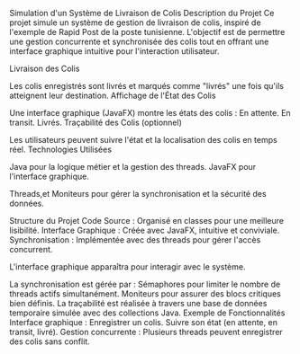 Simulation d'un Système de Livraison de Colis
Description du Projet
Ce projet simule un système de gestion de livraison de colis, inspiré de l'exemple de Rapid Post de la poste tunisienne.
L'objectif est de permettre une gestion concurrente et synchronisée des colis tout en offrant une interface graphique intuitive pour l'interaction utilisateur.


Livraison des Colis

Les colis enregistrés sont livrés et marqués comme "livrés" une fois qu'ils atteignent leur destination.
Affichage de l'État des Colis

Une interface graphique (JavaFX) montre les états des colis :
En attente.
En transit.
Livrés.
Traçabilité des Colis (optionnel)

Les utilisateurs peuvent suivre l'état et la localisation des colis en temps réel.
Technologies Utilisées

Java pour la logique métier et la gestion des threads.
JavaFX pour l'interface graphique.

Threads,et Moniteurs pour gérer la synchronisation et la sécurité des données.

Structure du Projet
Code Source : Organisé en classes pour une meilleure lisibilité.
Interface Graphique : Créée avec JavaFX, intuitive et conviviale.
Synchronisation : Implémentée avec des threads pour gérer l'accès concurrent.
 
L'interface graphique apparaîtra pour interagir avec le système.

La synchronisation est gérée par :
Sémaphores pour limiter le nombre de threads actifs simultanément.
Moniteurs pour assurer des blocs critiques bien définis.
La traçabilité est réalisée à travers une base de données temporaire simulée avec des collections Java.
Exemple de Fonctionnalités
Interface graphique :
Enregistrer un colis.
Suivre son état (en attente, en transit, livré).
Gestion concurrente :
Plusieurs threads peuvent enregistrer des colis sans conflit.

